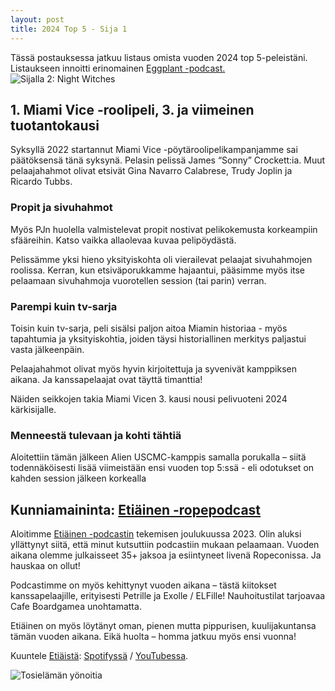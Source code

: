 ```yaml
---
layout: post
title: 2024 Top 5 - Sija 1 
---
```

Tässä postauksessa jatkuu listaus omista vuoden 2024 top 5-peleistäni. Listaukseen innoitti erinomainen [Eggplant -podcast.](https://eggplant.show/) 
![Sijalla 2: Night Witches](https://anttiki.github.io/images/night-witches2.jpg "Sijalla 2: Night Witches")

## 1. Miami Vice -roolipeli, 3. ja viimeinen tuotantokausi

Syksyllä 2022 startannut Miami Vice -pöytäroolipelikampanjamme sai päätöksensä tänä syksynä. Pelasin pelissä James “Sonny” Crockett:ia. Muut pelaajahahmot olivat etsivät Gina Navarro Calabrese, Trudy Joplin ja Ricardo Tubbs.

### Propit ja sivuhahmot

Myös PJn huolella valmistelevat propit nostivat pelikokemusta korkeampiin sfääreihin. Katso vaikka allaolevaa kuvaa pelipöydästä.

Pelissämme yksi hieno yksityiskohta oli vierailevat pelaajat sivuhahmojen roolissa. Kerran, kun etsiväporukkamme hajaantui, pääsimme myös itse pelaamaan sivuhahmoja vuorotellen session (tai parin) verran. 

### Parempi kuin tv-sarja

Toisin kuin tv-sarja, peli sisälsi paljon aitoa Miamin historiaa - myös tapahtumia ja yksityiskohtia, joiden täysi historiallinen merkitys paljastui vasta jälkeenpäin. 

Pelaajahahmot olivat myös hyvin kirjoitettuja ja syvenivät kamppiksen aikana. Ja kanssapelaajat ovat täyttä timanttia!

Näiden seikkojen takia Miami Vicen 3. kausi nousi pelivuoteni 2024 kärkisijalle.

### Menneestä tulevaan ja kohti tähtiä

Aloitettiin tämän jälkeen Alien USCMC-kamppis samalla porukalla – siitä todennäköisesti lisää viimeistään ensi vuoden top 5:ssä - eli odotukset on kahden session jälkeen korkealla

## Kunniamaininta: [Etiäinen -ropepodcast](https://etiainenpodcast.wordpress.com/podcast/)

Aloitimme [Etiäinen -podcastin](https://etiainenpodcast.wordpress.com/podcast/) tekemisen joulukuussa 2023. Olin aluksi yllättynyt siitä, että minut kutsuttiin podcastiin mukaan pelaamaan. Vuoden aikana olemme julkaisseet 35+ jaksoa ja esiintyneet livenä Ropeconissa. Ja hauskaa on ollut!

Podcastimme on myös kehittynyt vuoden aikana – tästä kiitokset kanssapelaajille, erityisesti Petrille ja Exolle / ELFille! Nauhoitustilat tarjoavaa Cafe Boardgamea unohtamatta.

Etiäinen on myös löytänyt oman, pienen mutta pippurisen, kuulijakuntansa tämän vuoden aikana. Eikä huolta – homma jatkuu myös ensi vuonna!

Kuuntele [Etiäistä](https://etiainenpodcast.wordpress.com/podcast/): [Spotifyssä](https://podcasters.spotify.com/pod/show/etiainen) / [YouTubessa](https://www.youtube.com/@Etiainen.podcast).


![Tosielämän yönoitia](https://anttiki.github.io/images/night-witches1.png "Tosielämän yönoitia")

